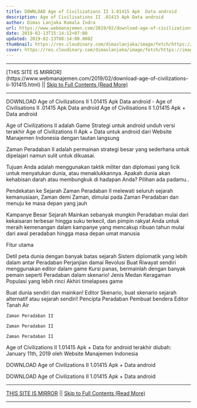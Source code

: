 ```yaml
---
title: DOWNLOAD Age of Civilizations II 1.01415 Apk  Data android
description: Age of Civilisations II .01415 Apk Data android
author: Dimas Lanjaka Kumala Indra
url: https://www.webmanajemen.com/2019/02/download-age-of-civilizations-ii-101415.html
date: 2019-02-13T15:14:12+07:00
updated: 2019-02-13T08:14:00.000Z
thumbnail: https://res.cloudinary.com/dimaslanjaka/image/fetch/https://image.revdl.com/2019/age-of-civilizations-ii-1.png
cover: https://res.cloudinary.com/dimaslanjaka/image/fetch/https://image.revdl.com/2019/age-of-civilizations-ii-1.png
---
```


<hr/> [THIS SITE IS MIRROR](https://www.webmanajemen.com/2019/02/download-age-of-civilizations-ii-101415.html) || <a href="https://www.webmanajemen.com/2019/02/download-age-of-civilizations-ii-101415.html" rel="follow" class="button" id="read-more">Skip to Full Contents (Read More)</a> <hr/> DOWNLOAD Age of Civilizations II 1.01415 Apk  Data android - Age of Civilisations II .01415 Apk Data android Age of Civilisations II 1.01415 Apk + Data android 
  
  
  
  Age of Civilizations II adalah Game Strategi untuk android 
 unduh versi terakhir Age of Civilizations II Apk + Data untuk android dari Website Manajemen Indonesia dengan tautan langsung 
  
  Zaman Peradaban II adalah permainan strategi besar yang sederhana untuk dipelajari namun sulit untuk dikuasai. 
  
  Tujuan Anda adalah menggunakan taktik militer dan diplomasi yang licik untuk menyatukan dunia, atau menaklukkannya. 
 Apakah dunia akan kehabisan darah atau membungkuk di hadapan Anda?  Pilihan ada padamu.. 
  
  Pendekatan ke Sejarah 
 Zaman Peradaban II melewati seluruh sejarah kemanusiaan, Zaman demi Zaman, dimulai pada Zaman Peradaban dan menuju ke masa depan yang jauh 
  
  Kampanye Besar Sejarah 
 Mainkan sebanyak mungkin Peradaban mulai dari kekaisaran terbesar hingga suku terkecil, dan pimpin rakyat Anda untuk meraih kemenangan dalam kampanye yang mencakup ribuan tahun mulai dari awal peradaban hingga masa depan umat manusia 
  
  Fitur utama 
  
  Detil peta dunia dengan banyak batas sejarah 
 Sistem diplomatik yang lebih dalam antar Peradaban 
 Perjanjian damai 
 Revolusi 
 Buat Riwayat sendiri menggunakan editor dalam game 
 Kursi panas, bermainlah dengan banyak pemain seperti Peradaban dalam skenario! 
 Jenis Medan 
 Keragaman Populasi yang lebih rinci 
 Akhiri timelapses game 
  
  Buat dunia sendiri dan mainkan! 
 Editor Skenario, buat skenario sejarah alternatif atau sejarah sendiri! 
 Pencipta Peradaban 
 Pembuat bendera 
 Editor Tanah Air 
  
    Zaman Peradaban II 
  
    Zaman Peradaban II 
  
    Zaman Peradaban II 
  
  Age of Civilizations II 1.01415 Apk + Data for android terakhir diubah: January 11th, 2019 oleh Website Manajemen Indonesia 
  
  
  
DOWNLOAD Age of Civilizations II 1.01415 Apk + Data android
  
 DOWNLOAD Age of Civilizations II 1.01415 Apk + Data android <hr/> [THIS SITE IS MIRROR](https://www.webmanajemen.com/2019/02/download-age-of-civilizations-ii-101415.html) || <a href="https://www.webmanajemen.com/2019/02/download-age-of-civilizations-ii-101415.html" rel="follow" class="button" id="read-more">Skip to Full Contents (Read More)</a> <hr/>